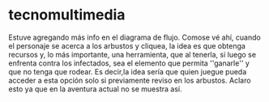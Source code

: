 # tecnomultimedia

Estuve agregando más info en el diagrama de flujo. Comose vé ahí, cuando el personaje se acerca a los arbustos y cliquea, la idea es que obtenga recursos y, lo más importante, una herramienta, que al tenerla, si luego se enfrenta contra los infectados, sea el elemento que permita ''ganarle'' y que no tenga que rodear. Es decir,la idea sería que quien juegue pueda acceder a esta opción solo si previamente reviso en los arbustos. Aclaro esto ya que en la aventura actual no se muestra así. 
